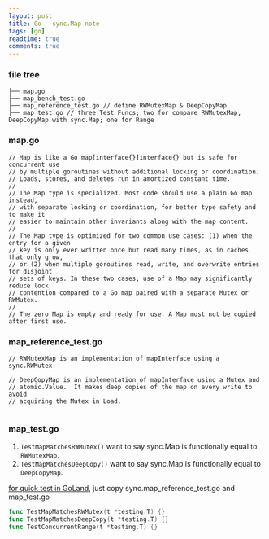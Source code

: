 ```yaml
---
layout: post
title: Go - sync.Map note
tags: [go]
readtime: true
comments: true
---
```


### file tree
```
├── map.go
├── map_bench_test.go
├── map_reference_test.go // define RWMutexMap & DeepCopyMap
├── map_test.go // three Test Funcs; two for compare RWMutexMap, DeepCopyMap with sync.Map; one for Range
```

### map.go
```
// Map is like a Go map[interface{}]interface{} but is safe for concurrent use
// by multiple goroutines without additional locking or coordination.
// Loads, stores, and deletes run in amortized constant time.
//
// The Map type is specialized. Most code should use a plain Go map instead,
// with separate locking or coordination, for better type safety and to make it
// easier to maintain other invariants along with the map content.
//
// The Map type is optimized for two common use cases: (1) when the entry for a given
// key is only ever written once but read many times, as in caches that only grow,
// or (2) when multiple goroutines read, write, and overwrite entries for disjoint
// sets of keys. In these two cases, use of a Map may significantly reduce lock
// contention compared to a Go map paired with a separate Mutex or RWMutex.
//
// The zero Map is empty and ready for use. A Map must not be copied after first use.
```        

### map_reference_test.go

```
// RWMutexMap is an implementation of mapInterface using a sync.RWMutex.

// DeepCopyMap is an implementation of mapInterface using a Mutex and
// atomic.Value.  It makes deep copies of the map on every write to avoid
// acquiring the Mutex in Load.


```


### map_test.go
1. `TestMapMatchesRWMutex()` want to say sync.Map is functionally equal to `RWMutexMap`.
2. `TestMapMatchesDeepCopy()` want to say sync.Map is functionally equal to `DeepCopyMap`.

[for quick test in GoLand](../go_study/concurrency_study/map_test.go), just copy sync.map_reference_test.go and map_test.go 

```go
func TestMapMatchesRWMutex(t *testing.T) {}
func TestMapMatchesDeepCopy(t *testing.T) {}
func TestConcurrentRange(t *testing.T) {}
```